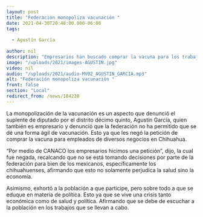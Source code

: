 ```yaml
---
layout: post
title: "Federación monopoliza vacunación "
date: 2021-04-30T20:48:00.000-06:00
tags:
  
  - Agustín García
  
author: nil
description: "Empresarios han buscado comprar la vacuna para los trabajadores, ha sido negada la solicitud."
image: "/uploads/2021/images-AGUSTIN.jpg"
video: nil
audio: "/uploads/2021/audio-MV02_AGUSTIN_GARCIA.mp3"
alt: "Federación monopoliza vacunación "
front: false
section: "Local"
redirect_from: /news/184220
---
```


La monopolización de la vacunación es un aspecto que denunció el suplente de diputado por el distrito décimo quinto, Agustín García, quien también es empresario y denunció que la federación no ha permitido que se dé una forma ágil de vacunación. Esto ya que les negó la petición de comprar la vacuna para empleados de diversos negocios en Chihuahua.

“Por medio de CANACO los empresarios hicimos una petición”, dijo, la cual fue negada, recalcando que no se está tomando decisiones por parte de la federación para bien de los mexicanos, específicamente los chihuahuenses, afirmando que esto no solamente perjudica la salud sino la economía.

Asimismo, exhortó a la población a que participe, pero sobre todo a que se eduque en materia de política. Esto ya que se vive una crisis tanto económica como de salud y política. Afirmando que se debe de escuchar a la población en los trabajos que se llevan a cabo.
